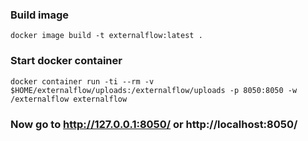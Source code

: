 ### Build image
``docker image build -t externalflow:latest .``

### Start docker container
``docker container run -ti --rm -v $HOME/externalflow/uploads:/externalflow/uploads -p 8050:8050 -w /externalflow externalflow``

### Now go to http://127.0.0.1:8050/ or http://localhost:8050/